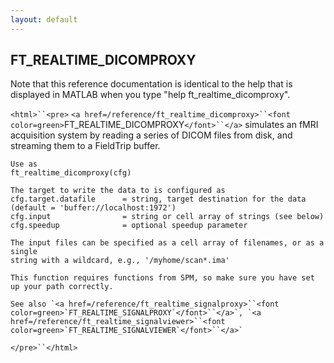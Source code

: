 ```yaml
---
layout: default
---
```


##  FT_REALTIME_DICOMPROXY

Note that this reference documentation is identical to the help that is displayed in MATLAB when you type "help ft_realtime_dicomproxy".

`<html>``<pre>`
    `<a href=/reference/ft_realtime_dicomproxy>``<font color=green>`FT_REALTIME_DICOMPROXY`</font>``</a>` simulates an fMRI acquisition system by reading a series of
    DICOM files from disk, and streaming them to a FieldTrip buffer.
 
    Use as
    ft_realtime_dicomproxy(cfg)
 
    The target to write the data to is configured as
    cfg.target.datafile      = string, target destination for the data (default = 'buffer://localhost:1972')
    cfg.input                = string or cell array of strings (see below)
    cfg.speedup              = optional speedup parameter
 
    The input files can be specified as a cell array of filenames, or as a single
    string with a wildcard, e.g., '/myhome/scan*.ima'
 
    This function requires functions from SPM, so make sure you have set up your path correctly.
 
    See also `<a href=/reference/ft_realtime_signalproxy>``<font color=green>`FT_REALTIME_SIGNALPROXY`</font>``</a>`, `<a href=/reference/ft_realtime_signalviewer>``<font color=green>`FT_REALTIME_SIGNALVIEWER`</font>``</a>`
`</pre>``</html>`

